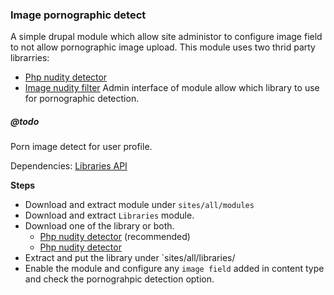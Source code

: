 ### Image pornographic detect

A simple drupal module which allow site administor to configure image field to not allow pornographic image upload.
This module uses two thrid party librarries:
- [Php nudity detector](https://github.com/FreebieStock/php-nudity-detector)
- [Image nudity filter](http://www.phpclasses.org/package/3269-PHP-Determine-whether-an-image-may-contain-nudity.html)
Admin interface of module allow which library to use for pornographic detection.

##### @todo
Porn image detect for user profile.

Dependencies:
[Libraries API](https://www.drupal.org/project/libraries)

**Steps**


- Download and extract module under `sites/all/modules`
- Download and extract `Libraries` module.
- Download one of the library or both.
  - [Php nudity detector](https://github.com/FreebieStock/php-nudity-detector) (recommended)
  - [Php nudity detector](https://github.com/FreebieStock/php-nudity-detector)
- Extract and put the library under `sites/all/libraries/
- Enable the module and configure any `image field` added in content type and check the pornograhpic detection option.